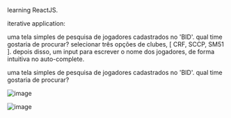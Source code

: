 learning ReactJS.

iterative application:

uma tela simples de pesquisa de jogadores cadastrados no 'BID'.
qual time gostaria de procurar? selecionar três opções de clubes, [ CRF, SCCP, SM51 ].
depois disso, um input para escrever o nome dos jogadores,
de forma intuitiva no auto-complete.   

uma tela simples de pesquisa de jogadores cadastrados no 'BID'.
qual time gostaria de procurar?

![image](https://github.com/user-attachments/assets/edd53c53-6555-4cbc-89f6-cbc4dd0d4fd7)

![image](https://github.com/user-attachments/assets/f0e59344-446c-4185-9654-cea3e49d2da9)

